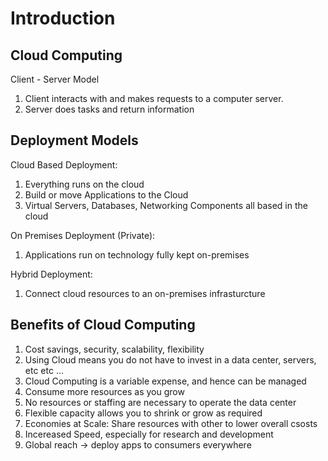 # Introduction

## Cloud Computing 

Client - Server Model
1. Client interacts with and makes requests to a computer server.
2. Server does tasks and return information

## Deployment Models

Cloud Based Deployment:
1. Everything runs on the cloud
2. Build or move Applications to the Cloud
3. Virtual Servers, Databases, Networking Components all based in the cloud

On Premises Deployment (Private):
1. Applications run on technology fully kept on-premises

Hybrid Deployment:
1. Connect cloud resources to an on-premises infrasturcture

## Benefits of Cloud Computing

1. Cost savings, security, scalability, flexibility
2. Using Cloud means you do not have to invest in a data center, servers, etc etc ...
3. Cloud Computing is a variable expense, and hence can be managed
4. Consume more resources as you grow
5. No resources or staffing are necessary to operate the data center
6. Flexible capacity allows you to shrink or grow as required
7. Economies at Scale: Share resources with other to lower overall csosts
8. Incereased Speed, especially for research and development
9. Global reach -> deploy apps to consumers everywhere


